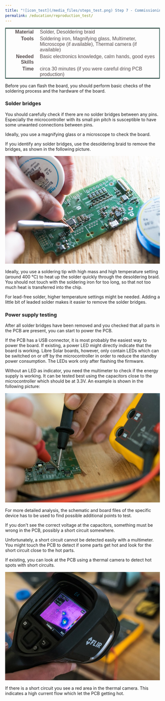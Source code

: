 ```yaml
---
title: "![icon_test](/media_files/steps_test.png) Step 7 - Commissioning and testing of created PCB hardware"
permalink: /education/reproduction_test/
---
```


<style type="text/css">
.tg  {border-collapse:collapse;border-spacing:5;border-color:#416960;border-width:2px; border-style:solid;}
.tg td{font-family:Arial, sans-serif;font-size:16px;padding:2px 10px;border-style:solid;border-width:0px;overflow:hidden;word-break:normal;border-color:#bbb;color:#594F4F;}
.tg .tg-rmb8{font-weight:bold;vertical-align:top; text-align:right;}
.tg .tg-rmb9{vertical-align:top}
.tg .tg-yw4l{font-weight:bold;vertical-align:top; text-align:right;}
.tg .tg-yw42{vertical-align:top}
</style>

<table class="tg">
  <tr>
    <td class="tg-yw4l">Material</td>
    <td class="tg-yw42">Solder, Desoldering braid</td>
  </tr>
  <tr>
    <td class="tg-rmb8">Tools</td>
    <td class="tg-rmb9">Soldering iron, Magnifying glass, Multimeter, Microscope (if available), Thermal camera (if available)</td>
  </tr>
  <tr>
    <td class="tg-yw4l">Needed Skills<br></td>
    <td class="tg-yw42">Basic electronics knowledge, calm hands, good eyes</td>
  </tr>
  <tr>
    <td class="tg-rmb8">Time</td>
    <td class="tg-rmb9">circa 30 minutes (if you were careful dring PCB production)</td>
  </tr>
</table>

Before you can flash the board, you should perform basic checks of the soldering process and the hardware of the board.

### Solder bridges

You should carefully check if there are no solder bridges between any pins. Especially the microcontroller with its small pin pitch is susceptible to have some unwanted connections between pins.

Ideally, you use a magnifying glass or a microscope to check the board.

If you identify any solder bridges, use the desoldering braid to remove the bridges, as shown in the following picture.

![Testing and removing of solder bridges](/media_files/testing_remove_solder_bridges.jpg)

 Ideally, you use a soldering tip with high mass and high temperature setting (around 400 °C) to heat up the solder quickly through the desoldering braid. You should not touch with the soldering iron for too long, so that not too much heat is transferred into the chip.

 For lead-free solder, higher temperature settings might be needed. Adding a little bit of leaded solder makes it easier to remove the solder bridges.

### Power supply testing

After all solder bridges have been removed and you checked that all parts in the PCB are present, you can start to power the PCB.

If the PCB has a USB connector, it is most probably the easiest way to power the board. If existing, a power LED might directly indicate that the board is working. Libre Solar boards, however, only contain LEDs which can be switched on or off by the microcontroller in order to reduce the standby power consumption. The LEDs work only after flashing the firmware.

Without an LED as indicator, you need the multimeter to check if the energy supply is working. It can be tested best using the capacitors close to the microcontroller which should be at 3.3V. An example is shown in the following picture:

![Testing of board power supply](/media_files/testing_power_supply.jpg)

For more detailed analysis, the schematic and board files of the specific device has to be used to find possible additional points to test.

If you don't see the correct voltage at the capacitors, something must be wrong in the PCB, possibly a short circuit somewhere.

Unfortunately, a short circuit cannot be detected easily with a multimeter. You might touch the PCB to detect if some parts get hot and look for the short circuit close to the hot parts.

If existing, you can look at the PCB using a thermal camera to detect hot spots with short circuits.

![Testing of short circuits](/media_files/testing_short_circuit.jpg)

If there is a short circuit you see a red area in the thermal camera. This indicates a high current flow which let the PCB getting hot.
